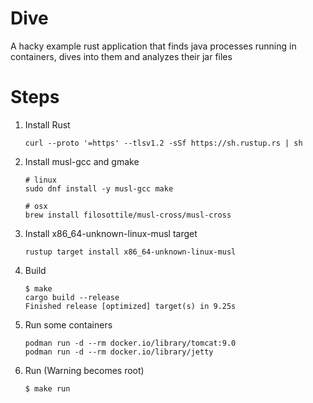 # Dive 

A hacky example rust application that finds java processes running in containers,
dives into them and analyzes their jar files

# Steps
1. Install Rust

   ```
   curl --proto '=https' --tlsv1.2 -sSf https://sh.rustup.rs | sh
   ```

2. Install musl-gcc and gmake
    ```
    # linux
    sudo dnf install -y musl-gcc make

    # osx
    brew install filosottile/musl-cross/musl-cross
    ```


3. Install x86_64-unknown-linux-musl target
    ```
    rustup target install x86_64-unknown-linux-musl
    ```

4. Build
    ```
    $ make
    cargo build --release 
    Finished release [optimized] target(s) in 9.25s
    ```

5. Run some containers
    ```
    podman run -d --rm docker.io/library/tomcat:9.0
    podman run -d --rm docker.io/library/jetty
    ```

6. Run (Warning becomes root)
    ```
    $ make run
    ```
